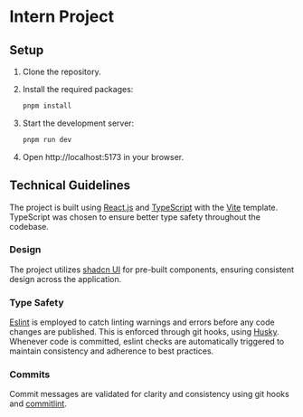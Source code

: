 # Intern Project

## Setup

1. Clone the repository.

2. Install the required packages:

    ```bash
    pnpm install
    ```

3. Start the development server:

    ```bash
    pnpm run dev
    ```

4. Open http://localhost:5173 in your browser.

## Technical Guidelines

The project is built using [React.js](https://react.dev) and [TypeScript](https://www.typescriptlang.org) with the [Vite](https://vitejs.dev) template. TypeScript was chosen to ensure better type safety throughout the codebase.

### Design

The project utilizes [shadcn UI](https://ui.shadcn.com) for pre-built components, ensuring consistent design across the application.

### Type Safety

[Eslint](https://eslint.org) is employed to catch linting warnings and errors before any code changes are published. This is enforced through git hooks, using [Husky](https://typicode.github.io/husky/). Whenever code is committed, eslint checks are automatically triggered to maintain consistency and adherence to best practices.

### Commits

Commit messages are validated for clarity and consistency using git hooks and [commitlint](https://commitlint.js.org).
